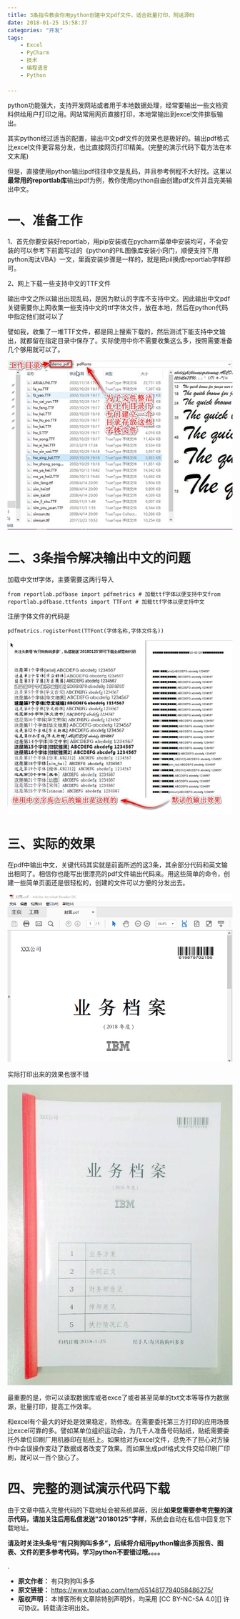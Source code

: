 ```yaml
---
title: 3条指令教会你用python创建中文pdf文件，适合批量打印，附送源码
date: 2018-01-25 15:58:37
categories: "开发"
tags:
	- Excel
	- PyCharm
	- 技术
	- 编程语言
	- Python

---
```


python功能强大，支持开发网站或者用于本地数据处理，经常要输出一些文档资料供给用户打印之用。网站常用网页直接打印，本地常输出到excel文件排版输出。

其实python经过适当的配置，输出中文pdf文件的效果也是极好的。输出pdf格式比excel文件更容易分发，也比直接网页打印精美。(完整的演示代码下载方法在本文末尾)

但是，直接使用python输出pdf往往中文是乱码，并且参考例程不大好找。这里以**最常用的reportlab库**输出pdf为例，教你使用python自由创建pdf文件并且完美输出中文。

# 一、准备工作 #

1、首先你要安装好reportlab，用pip安装或在pycharm菜单中安装均可，不会安装的可以参考下前面写过的《python的PIL图像库安装小窍门，顺便支持下用python淘汰VBA》一文，里面安装步骤是一样的，就是把pil换成reportlab字样即可。

2、网上下载一些支持中文的TTF文件

输出中文之所以输出出现乱码，是因为默认的字库不支持中文。因此输出中文pdf关键需要你上网收集一些支持中文的ttf字体文件，放在本地，然后在python代码中指定他们就可以了

譬如我，收集了一堆TTF文件，都是网上搜索下载的，然后测试下能支持中文输出，就都留在指定目录中保存了。实际使用中你不需要收集这么多，按照需要准备几个够用就可以了。

![3条指令教会你用python创建中文pdf文件，适合批量打印，附送源码][3_python_pdf]

# 二、3条指令解决输出中文的问题 #

加载中文ttf字体，主要需要这两行导入


``````````
from reportlab.pdfbase import pdfmetrics # 加载ttf字体以便支持中文from reportlab.pdfbase.ttfonts import TTFont # 加载ttf字体以便支持中文
``````````

注册字体文件的代码是


``````````
pdfmetrics.registerFont(TTFont(字体名称,字体文件名))
``````````

![3条指令教会你用python创建中文pdf文件，适合批量打印，附送源码][3_python_pdf 1]

# 三、实际的效果 #

在pdf中输出中文，关键代码其实就是前面所述的这3条，其余部分代码和英文输出相同了。相信你也能写出很漂亮的pdf文件输出代码来。用这些简单的命令，创建一些简单页面还是很轻松的，创建的文件可以方便的分发出去。

![3条指令教会你用python创建中文pdf文件，适合批量打印，附送源码][3_python_pdf 2]

实际打印出来的效果也很不错

![3条指令教会你用python创建中文pdf文件，适合批量打印，附送源码][3_python_pdf 3]

最重要的是，你可以读取数据库或者exce了或者甚至简单的txt文本等等作为数据源，批量打印，提高工作效率。

和excel有个最大的好处是效果稳定，防修改。在需要委托第三方打印的应用场景比excel可靠的多。譬如某单位组织运动会，为几千人准备号码贴纸，贴纸需要委托外单位印刷厂用机器印在贴纸上。如果给对方excel文件，总免不了担心对方操作中会误操作变动了数据或者改变了效果。而如果生成pdf格式文件交给印刷厂印刷，就可以一百个放心了。

# 四、完整的测试演示代码下载 #

由于文章中插入完整代码的下载地址会被系统屏蔽，因此**如果您需要参考完整的演示代码，请加关注后用私信发送"20180125"字样**，系统会自动在私信中回复您下载地址。

**请及时关注头条号“有只狗狗叫多多”，后续将介绍用python输出多页报告、图表、文件的更多参考代码，学习python不要错过哦。。。。**

.


[3_python_pdf]: static/resources/crawler/JVJV-I2BA-IMJV.jpg
[3_python_pdf 1]: static/resources/crawler/RUUF-E2MM-R3UN.jpg
[3_python_pdf 2]: static/resources/crawler/YEEB-RQNZ-2QYE.gif
[3_python_pdf 3]: static/resources/crawler/MUAR-MAJQ-EBVJ.jpg
 *  **原文作者：** 有只狗狗叫多多
 *  **原文链接：** https://www.toutiao.com/item/6514817794058486275/
 *  **版权声明：** 本博客所有文章除特别声明外，均采用 [CC BY-NC-SA 4.0][] 许可协议。转载请注明出处。
